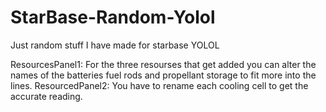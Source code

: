 # StarBase-Random-Yolol
Just random stuff I have made for starbase YOLOL

ResourcesPanel1:
For the three resourses that get added you can alter the names of the batteries fuel rods and propellant storage to fit more into the lines.
ResourcedPanel2:
You have to rename each cooling cell to get the accurate reading.
